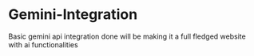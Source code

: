 ﻿# Gemini-Integration
Basic gemini api integration done
will be making it a full fledged website with ai functionalities
